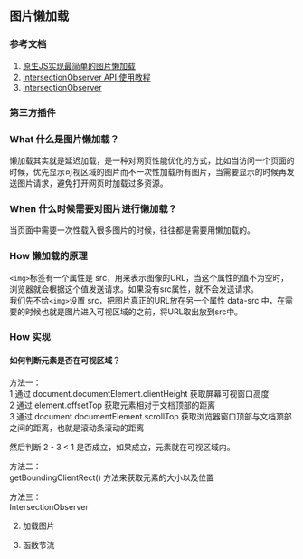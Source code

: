 ## 图片懒加载

### 参考文档
1. [原生JS实现最简单的图片懒加载](https://juejin.im/post/59cb634a6fb9a00a4843bea9)
2. [IntersectionObserver API 使用教程](http://www.ruanyifeng.com/blog/2016/11/intersectionobserver_api.html)
3. [IntersectionObserver](https://github.com/justjavac/the-front-end-knowledge-you-may-not-know/issues/10)

### 第三方插件


### What 什么是图片懒加载？
懒加载其实就是延迟加载，是一种对网页性能优化的方式，比如当访问一个页面的时候，优先显示可视区域的图片而不一次性加载所有图片，当需要显示的时候再发送图片请求，避免打开网页时加载过多资源。

### When 什么时候需要对图片进行懒加载？
当页面中需要一次性载入很多图片的时候，往往都是需要用懒加载的。

### How 懒加载的原理
```<img>```标签有一个属性是 src，用来表示图像的URL，当这个属性的值不为空时，浏览器就会根据这个值发送请求。如果没有src属性，就不会发送请求。  
我们先不给```<img>```设置 src，把图片真正的URL放在另一个属性 data-src 中，在需要的时候也就是图片进入可视区域的之前，将URL取出放到src中。

### How 实现
#### 如何判断元素是否在可视区域？
方法一：  
  1 通过 document.documentElement.clientHeight 获取屏幕可视窗口高度  
  2 通过 element.offsetTop 获取元素相对于文档顶部的距离  
  3 通过 document.documentElement.scrollTop 获取浏览器窗口顶部与文档顶部之间的距离，也就是滚动条滚动的距离  

然后判断 2 - 3 < 1 是否成立，如果成立，元素就在可视区域内。

方法二：  
getBoundingClientRect() 方法来获取元素的大小以及位置

方法三：  
IntersectionObserver

2. 加载图片


3. 函数节流
